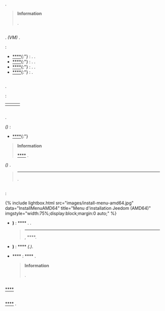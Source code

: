 # 

.

>**Information**
>
> [](cli).

## 

.  *(VM)* .

 :

- [****](https://www.virtualbox.org/){:"} : . .
- [****](https://www.vmware.com/){:"} : . .
- [****](https://www.proxmox.com/en/){:"} : . .
- [****](https://learn.microsoft.com/fr-fr/windows-server/virtualization/hyper-v/get-started/Install-Hyper-V){:"} : .

## 

.

 :

|             |         |          |
|----------------|----------------|----------------|
|         |        |          |

## 

.

 *()* :

- [****](https://images.jeedom.com/x86-64/){:"}

>**Information**
>
> [****](../compatibility/#Images%20système%20officielles) .

 *()* .

>****
>
>.

## 

 :

{% include lightbox.html src="images/install-menu-amd64.jpg" data="InstallMenuAMD64" title="Menu d'installation Jeedom (AMD64)" imgstyle="width:75%;display:block;margin:0 auto;" %}

- **)** : **** . .
	>****
	>
	>, ****.

- **)** :  **** *(.)*.

- **** :  **** .
	>**Information**
	>
	>.

## 

 [ ****](../compatibility/#Matériels%20supportés)

## 

 [****](../premiers-pas/#Première%20connexion) .
